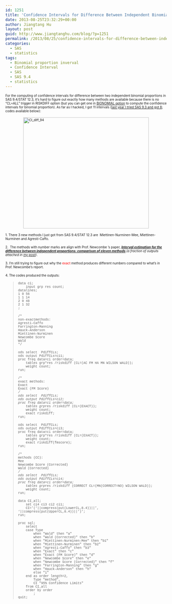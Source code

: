 ```yaml
---
id: 1251
title: 'Confidence Intervals for Difference Between Independent Binomial Proportions: A SAS 9.4/STAT 12.3 Update'
date: 2013-08-25T23:32:29+00:00
author: Jiangtang Hu
layout: post
guid: http://www.jiangtanghu.com/blog/?p=1251
permalink: /2013/08/25/confidence-intervals-for-difference-between-independent-binomial-proportions-a-sas-9-4stat-12-3-update/
categories:
  - SAS
  - statistics
tags:
  - Binomial proportion inverval
  - Confidence Interval
  - SAS
  - SAS 9.4
  - statistics
---
```

<font size="1">For the computing of confidence intervals for difference between two independent binomial proportions in SAS 9.4/STAT 12.3, it’s hard to figure out exactly how many methods are available because there is no “CL=ALL” trigger in RISKDIFF option (but you can get one in <a href="http://www.jiangtanghu.com/blog/2013/08/22/confidence-intervals-for-binomial-proportion-a-sas-9-4stat-12-3-update/">BIONOMIAL option</a> to compute the confidence intervals for binomial proportion). As far as I hacked, I got 11 intervals (</font>[<font size="1">last year I tried SAS 9.3 and got 8</font>](http://www.jiangtanghu.com/blog/2012/09/23/statistical-notes-5-confidence-intervals-for-difference-between-independent-binomial-proportions-using-sas/)<font size="1">; codes available below):</font>

[<font size="1"><img style="background-image: none; border-right-width: 0px; margin: 3px auto 5px; padding-left: 0px; padding-right: 0px; display: block; float: none; border-top-width: 0px; border-bottom-width: 0px; border-left-width: 0px; padding-top: 0px" title="CI_diff_94" border="0" alt="CI_diff_94" src="http://www.jiangtanghu.com/blog/wp-content/uploads/2013/08/CI_diff_94_thumb.png" width="392" height="346" /></font>](http://www.jiangtanghu.com/blog/wp-content/uploads/2013/08/CI_diff_94.png)

<font size="1">1. There 3 new methods I just got from SAS 9.4/STAT 12.3 are&#160; Miettinen-Nurminen-Mee, Miettinen-Nurminen and Agresti-Caffo.</font>

<font size="1">2.&#160; The methods with number marks are align with Prof. Newcombe ’s paper, <em><a href="http://www.ncbi.nlm.nih.gov/pubmed/9595617?dopt=Abstract"><strong>Interval estimation for the difference between independent proportions: comparison of eleven methods</strong></a><strong>&#160;</strong>(a fraction of outputs attached in <a href="http://www.jiangtanghu.com/blog/2012/09/23/statistical-notes-5-confidence-intervals-for-difference-between-independent-binomial-proportions-using-sas/">my post</a>)</em>.</font>

<font size="1">3. I’m still trying to figure out why the <font color="#ff0000">exact</font> method produces different numbers compared to what’s in Prof. Newcombe’s report.</font>

<font size="1">4. The codes produced the outputs:</font>

> <font size="1" face="Courier New">data ci; <br />&#160;&#160;&#160; input grp res count; <br />datalines; <br />1 0 56 <br />1 1 14 <br />2 0 48 <br />2 1 32 <br />;</font>
> 
> <font size="1" face="Courier New">/* <br />non-exactmethods: <br />Agresti-Caffo <br />Farrington-Manning <br />Hauck-Anderson <br />Miettinen-Nurminen <br />Newcombe Score <br />Wald <br />*/ </font>
> 
> <font size="1" face="Courier New">ods select&#160; PdiffCLs; <br />ods output PdiffCLs=ci1; <br />proc freq data=ci order=data; <br />&#160;&#160;&#160; tables grp*res /riskdiff (CL=(AC FM HA MN WILSON WALD)); <br />&#160;&#160;&#160; weight count; <br />run;</font>
> 
> <font size="1" face="Courier New">/* <br />exact methods: <br />Exact <br />Exact (FM Score) <br />*/ <br />ods select&#160; PdiffCLs; <br />ods output PdiffCLs=ci2; <br />proc freq data=ci order=data; <br />&#160;&#160;&#160; tables grp*res /riskdiff (CL=(EXACT)); <br />&#160;&#160;&#160; weight count; <br />&#160;&#160;&#160; exact riskdiff; <br />run;</font>
> 
> <font size="1" face="Courier New">ods select&#160; PdiffCLs; <br />ods output PdiffCLs=ci3; <br />proc freq data=ci order=data; <br />&#160;&#160;&#160; tables grp*res /riskdiff (CL=(EXACT)); <br />&#160;&#160;&#160; weight count; <br />&#160;&#160;&#160; exact riskdiff(fmscore); <br />run;</font>
> 
> <font size="1" face="Courier New">/* <br />methods (CC): <br />Mee <br />Newcombe Score (Corrected) <br />Wald (Corrected) <br />*/ <br />ods select&#160; PdiffCLs; <br />ods output PdiffCLs=ci4; <br />proc freq data=ci order=data; <br />&#160;&#160;&#160; tables grp*res /riskdiff (CORRECT CL=(MN(CORRECT=NO) WILSON WALD)); <br />&#160;&#160;&#160; weight count; <br />run;</font>
> 
> <font size="1" face="Courier New">data CI_all; <br />&#160;&#160;&#160; set ci4 ci3 ci2 ci1; <br />&#160;&#160;&#160; CI='(&#8216;||compress(put(LowerCL,8.4))||&#8217;, &#8216;||compress(put(UpperCL,8.4))||&#8217;)&#8217;; <br />run;</font>
> 
> <font size="1" face="Courier New">proc sql; <br />&#160;&#160;&#160; select <br />&#160;&#160;&#160; case Type <br />&#160;&#160;&#160;&#160;&#160;&#160;&#160; when "Wald" then "a" <br />&#160;&#160;&#160;&#160;&#160;&#160;&#160; when "Wald (Corrected)" then "b" <br />&#160;&#160;&#160;&#160;&#160;&#160;&#160; when "Miettinen-Nurminen-Mee" then "b1" <br />&#160;&#160;&#160;&#160;&#160;&#160;&#160; when "Miettinen-Nurminen" then "b2"&#160;&#160;&#160;&#160;&#160;&#160;&#160;&#160; <br />&#160;&#160;&#160;&#160;&#160;&#160;&#160; when "Agresti-Caffo" then "b3" <br />&#160;&#160;&#160;&#160;&#160;&#160;&#160; when "Exact" then "c" <br />&#160;&#160;&#160;&#160;&#160;&#160;&#160; when "Exact (FM Score)" then "d" <br />&#160;&#160;&#160;&#160;&#160;&#160;&#160; when "Newcombe Score" then "e" <br />&#160;&#160;&#160;&#160;&#160;&#160;&#160; when "Newcombe Score (Corrected)" then "f" <br />&#160;&#160;&#160;&#160;&#160;&#160;&#160; when "Farrington-Manning" then "g" <br />&#160;&#160;&#160;&#160;&#160;&#160;&#160; when "Hauck-Anderson" then "h" <br />&#160;&#160;&#160;&#160;&#160;&#160;&#160; else "i" <br />&#160;&#160;&#160; end as order length=2, <br />&#160;&#160;&#160;&#160;&#160;&#160;&#160; Type "method", <br />&#160;&#160;&#160;&#160;&#160;&#160;&#160; CI "95% Confidence Limits" <br />&#160;&#160;&#160; from CI_all <br />&#160;&#160;&#160; order by order <br />&#160;&#160;&#160;&#160;&#160;&#160;&#160; ; <br />quit;</font>
